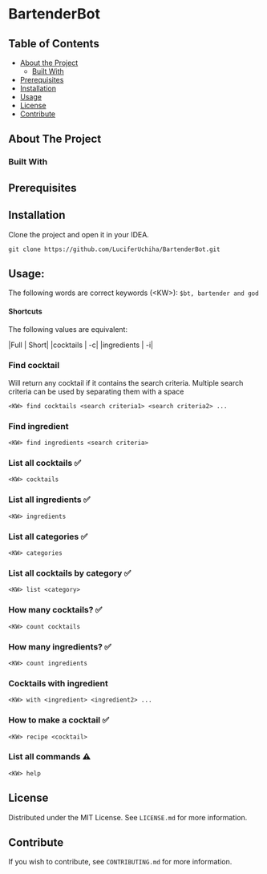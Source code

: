 # BartenderBot

## Table of Contents

* [About the Project](#about-the-project)
  * [Built With](#built-with)
* [Prerequisites](#prerequisites)
* [Installation](#installation)
* [Usage](#usage)
* [License](#license)
* [Contribute](#contribute)

## About The Project

### Built With

## Prerequisites

## Installation

Clone the project and open it in your IDEA.
``` 
git clone https://github.com/LuciferUchiha/BartenderBot.git
```

## Usage:
The following words are correct keywords (\<KW\>): ```$bt, bartender and god```

#### Shortcuts
The following values are equivalent:

|Full        | Short|
|cocktails   |    -c|
|ingredients |    -i|

### Find cocktail
Will return any cocktail if it contains the search criteria. Multiple search criteria can be used by separating them with a space
``` 
<KW> find cocktails <search criteria1> <search criteria2> ...
``` 

### Find ingredient 
``` 
<KW> find ingredients <search criteria>
``` 

### List all cocktails ✅
``` 
<KW> cocktails
```

### List all ingredients ✅
``` 
<KW> ingredients
```

### List all categories ✅
``` 
<KW> categories
```

### List all cocktails by category ✅
``` 
<KW> list <category>
```

### How many cocktails? ✅
``` 
<KW> count cocktails
```

### How many ingredients? ✅
``` 
<KW> count ingredients
```

### Cocktails with ingredient
``` 
<KW> with <ingredient> <ingredient2> ...
```

### How to make a cocktail ✅
``` 
<KW> recipe <cocktail>
```

### List all commands ⚠️
``` 
<KW> help
```

## License
Distributed under the MIT License. See `LICENSE.md` for more information.

## Contribute
If you wish to contribute, see `CONTRIBUTING.md` for more information.

